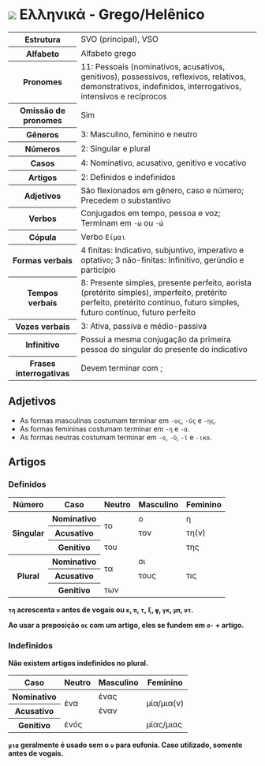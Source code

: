 # <img src="https://flagsapi.com/GR/flat/32.png"> Ελληνικά - Grego/Helênico

<table>
    <tr>
        <th>Estrutura</th>
        <td>SVO (principal), VSO</td>
    </tr>
    <tr>
        <th>Alfabeto</th>
        <td>Alfabeto grego</td>
    </tr>
    <tr>
        <th>Pronomes</th>
        <td>11: Pessoais (nominativos, acusativos, genitivos), possessivos, reflexivos, relativos, demonstrativos, indefinidos, interrogativos, intensivos e recíprocos</td>
    </tr>
    <tr>
        <th>Omissão de pronomes</th>
        <td>Sim</td>
    </tr>
    <tr>
        <th>Gêneros</th>
        <td>3: Masculino, feminino e neutro</td>
    </tr>
    <tr>
        <th>Números</th>
        <td>2: Singular e plural</td>
    </tr>
    <tr>
        <th>Casos</th>
        <td>4: Nominativo, acusativo, genitivo e vocativo</td>
    </tr>
    <tr>
        <th>Artigos</th>
        <td>2: Definidos e indefinidos</td>
    </tr>
    <tr>
        <th>Adjetivos</th>
        <td>São flexionados em gênero, caso e número; Precedem o substantivo</td>
    </tr>
    <tr>
        <th>Verbos</th>
        <td>Conjugados em tempo, pessoa e voz; Terminam em <code>-ω</code> ou <code>-ώ</code></td>
    </tr>
    <tr>
        <th>Cópula</th>
        <td>Verbo <code>Είμαι</code></td>
    </tr>
    <tr>
        <th>Formas verbais</th>
        <td>4 finitas: Indicativo, subjuntivo, imperativo e optativo; 3 não-finitas: Infinitivo, gerúndio e particípio</td>
    </tr>
    <tr>
        <th>Tempos verbais</th>
        <td>8: Presente simples, presente perfeito, aorista (pretérito simples), imperfeito, pretérito perfeito, pretérito contínuo, futuro simples, futuro contínuo, futuro perfeito</td>
    </tr>
    <tr>
        <th>Vozes verbais</th>
        <td>3: Ativa, passiva e médio-passiva</td>
    </tr>
    <tr>
        <th>Infinitivo</th>
        <td>Possui a mesma conjugação da primeira pessoa do singular do presente do indicativo</td>
    </tr>
    <tr>
        <th>Frases interrogativas</th>
        <td>Devem terminar com ;</td>
    </tr>
</table>

## Adjetivos

-   As formas masculinas costumam terminar em `-ος`, `-ύς` e `-ης`.
-   As formas femininas costumam terminar em `-η` e `-α`.
-   As formas neutras costumam terminar em `-ο`, `-ύ`, `-ί` e `-ικο`.

## Artigos

### Definidos

<table>
    <thead>
        <tr>
            <th>Número</th>
            <th>Caso</th>
            <th>Neutro</th>
            <th>Masculino</th>
            <th>Feminino</th>
        </tr>
    </thead>
    <tr>
        <th rowspan="3">Singular</th>
        <th>Nominativo</th>
        <td rowspan="2">τo</td>
        <td>ο</td>
        <td>η</td>
    </tr>
    <tr>
        <th>Acusativo</th>
        <td>τoν</td>
        <td>τη(ν)</td>
    </tr>
    <tr>
        <th>Genitivo</th>
        <td colspan="2">τoυ</td>
        <td>της</td>
    </tr>
    <tr>
        <th rowspan="3">Plural</th>
        <th>Nominativo</th>
        <td rowspan="2">τα</td>
        <td colspan="2">οι</td>
    </tr>
    <tr>
        <th>Acusativo</th>
        <td>τoυς</td>
        <td>τις</td>
    </tr>
    <tr>
        <th>Genitivo</th>
        <td colspan="3">των</td>
    </tr>
</table>

**`τη` acrescenta `ν` antes de vogais ou `κ`, `π`, `τ`, `ξ`, `ψ`, `γκ`, `μπ`, `ντ`.**

**Ao usar a preposição `σε` com um artigo, eles se fundem em `σ-` + artigo.**

### Indefinidos

**Não existem artigos indefinidos no plural.**

<table>
    <thead>
        <tr>
            <th>Caso</th>
            <th>Neutro</th>
            <th>Masculino</th>
            <th>Feminino</th>
        </tr>
    </thead>
    <tr>
        <th>Nominativo</th>
        <td rowspan="2">ένα</td>
        <td>ένας</td>
        <td rowspan="2">μία/μια(ν)</td>
    </tr>
    <tr>
        <th>Acusativo</th>
        <td>έναν</td>
    </tr>
    <tr>
        <th>Genitivo</th>
        <td colspan="2">ένóς</td>
        <td rowspan="2">μίας/μιας</td>
    </tr>
</table>

**`μια` geralmente é usado sem o `ν` para eufonia. Caso utilizado, somente antes de vogais.**
